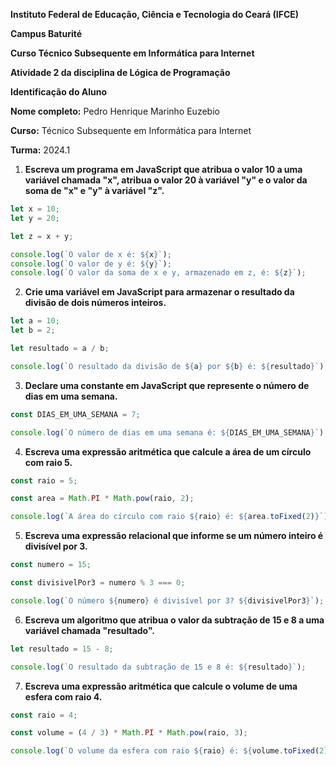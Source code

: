 **Instituto Federal de Educação, Ciência e Tecnologia do Ceará (IFCE)**

**Campus Baturité**

**Curso Técnico Subsequente em Informática para Internet**

**Atividade 2 da disciplina de Lógica de Programação**

**Identificação do Aluno**

**Nome completo:** Pedro Henrique Marinho Euzebio

**Curso:** Técnico Subsequente em Informática para Internet

**Turma:** 2024.1

1. **Escreva um programa em JavaScript que atribua o valor 10 a uma variável chamada "x", atribua o valor 20 à variável "y" e o valor da soma de "x" e "y" à variável "z".**

```js
let x = 10;
let y = 20;

let z = x + y;

console.log(`O valor de x é: ${x}`);
console.log(`O valor de y é: ${y}`);
console.log(`O valor da soma de x e y, armazenado em z, é: ${z}`);
```

2. **Crie uma variável em JavaScript para armazenar o resultado da divisão de dois números inteiros.**

```js
let a = 10;
let b = 2;

let resultado = a / b;

console.log(`O resultado da divisão de ${a} por ${b} é: ${resultado}`);
```

3. **Declare uma constante em JavaScript que represente o número de dias em uma semana.**

```js
const DIAS_EM_UMA_SEMANA = 7;

console.log(`O número de dias em uma semana é: ${DIAS_EM_UMA_SEMANA}`);
```

4. **Escreva uma expressão aritmética que calcule a área de um círculo com raio 5.**

```js
const raio = 5;

const area = Math.PI * Math.pow(raio, 2);

console.log(`A área do círculo com raio ${raio} é: ${area.toFixed(2)}`);
```

5. **Escreva uma expressão relacional que informe se um número inteiro é divisível por 3.**

```js
const numero = 15;

const divisivelPor3 = numero % 3 === 0;

console.log(`O número ${numero} é divisível por 3? ${divisivelPor3}`);
```

6. **Escreva um algoritmo que atribua o valor da subtração de 15 e 8 a uma variável chamada "resultado".**

```js
let resultado = 15 - 8;

console.log(`O resultado da subtração de 15 e 8 é: ${resultado}`);
```

7. **Escreva uma expressão aritmética que calcule o volume de uma esfera com raio 4.**

```js
const raio = 4;

const volume = (4 / 3) * Math.PI * Math.pow(raio, 3);

console.log(`O volume da esfera com raio ${raio} é: ${volume.toFixed(2)}`);
```
